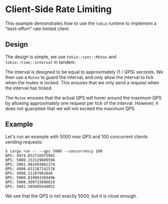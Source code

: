 # Client-Side Rate Limiting

This example demonstrates how to use the `tokio` runtime to implement a "best-effort" rate limited client.

## Design

The design is simple, we use `tokio::sync::Mutex` and `tokio::time::interval` in tandem.

The interval is designed to be equal to approximately (1 / QPS) seconds. We then use a `Mutex` to guard the interval, and only allow the interval to tick when the mutex is locked. This ensures that we only send a request when the interval has ticked.

The `Mutex` ensures that the actual QPS will hover around the maximum QPS by allowing approximately one request per tick of the interval. However, it does not guarantee that we will not exceed the maximum QPS. 

## Example

Let's run an example with 5000 max QPS and 100 concurrent clients sending requests:

```
$ cargo run -- --qps 5000 --concurrency 100
QPS: 4974.852716975981
QPS: 5000.153129689596
QPS: 5001.982493061274
QPS: 4998.631287142516
QPS: 4998.31187062846
QPS: 5000.819883369496
QPS: 5000.509733896819
QPS: 5001.585605649052
```

We see that the QPS is not exactly 5000, but it is close enough.